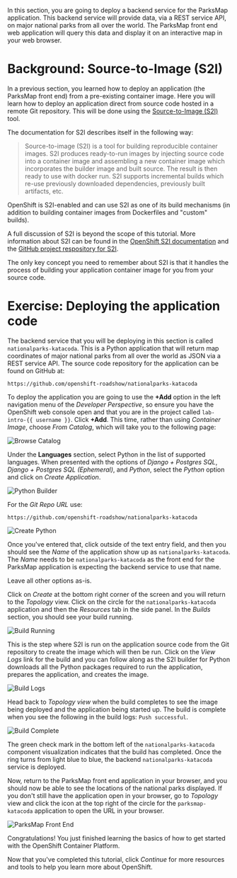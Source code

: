 In this section, you are going to deploy a backend service for the ParksMap application. This backend service will provide data, via a REST service API, on major national parks from all over the world. The ParksMap front end web application will query this data and display it on an interactive map in your web browser.

# Background: Source-to-Image (S2I)

In a previous section, you learned how to deploy an application (the ParksMap front end) from a pre-existing container image. Here you will learn how to deploy an application direct from source code hosted in a remote Git repository. This will be done using the [Source-to-Image (S2I)](https://github.com/openshift/source-to-image) tool.

The documentation for S2I describes itself in the following way:

> Source-to-image (S2I) is a tool for building reproducible container images. S2I
produces ready-to-run images by injecting source code into a container image and
assembling a new container image which incorporates the builder image and built
source. The result is then ready to use with docker run. S2I supports
incremental builds which re-use previously downloaded dependencies, previously
built artifacts, etc.

OpenShift is S2I-enabled and can use S2I as one of its build mechanisms (in addition to building container images from Dockerfiles and "custom" builds).

A full discussion of S2I is beyond the scope of this tutorial. More information about S2I can be found in the [OpenShift S2I documentation](https://docs.openshift.org/latest/creating_images/s2i.html) and the [GitHub project respository for S2I](https://github.com/openshift/source-to-image).

The only key concept you need to remember about S2I is that it handles the process of building your application container image for you from your source code.

# Exercise: Deploying the application code

The backend service that you will be deploying in this section is called `nationalparks-katacoda`. This is a Python application that will return map coordinates of major national parks from all over the world as JSON via a REST service API. The source code repository for the application can be found on GitHub at:

```copy
https://github.com/openshift-roadshow/nationalparks-katacoda
```

To deploy the application you are going to use the **+Add** option in the left navigation menu of the *Developer Perspective*, so ensure you have the OpenShift web console open and that you are in the project called `lab-intro-{{ username }}`. Click **+Add**. This time, rather than using *Container Image*, choose *From Catalog*, which will take you to the following page:

![Browse Catalog](../../assets/introduction/getting-started-42/6browse-catalog.png)

Under the **Languages** section, select Python in the list of supported languages. When presented with the options of *Django + Postgres SQL*, *Django + Postgres SQL (Ephemeral)*, and *Python*, select the *Python* option and click on _Create Application_.

![Python Builder](../../assets/introduction/getting-started-42/6python-builder.png)

For the *Git Repo URL* use:

```copy
https://github.com/openshift-roadshow/nationalparks-katacoda
```

![Create Python](../../assets/introduction/getting-started-42/6python-version.png)

Once you've entered that, click outside of the text entry field, and then you should see the *Name* of the application show up as `nationalparks-katacoda`. The *Name* needs to be ``nationalparks-katacoda`` as the front end for the ParksMap application is expecting the backend service to use that name.

Leave all other options as-is.

Click on *Create* at the bottom right corner of the screen and you will return to the *Topology* view. Click on the circle for the `nationalparks-katacoda` application and then the *Resources* tab in the side panel. In the *Builds* section, you should see your build running.

![Build Running](../../assets/introduction/getting-started-42/6build-running.png)

This is the step where S2I is run on the application source code from the Git repository to create the image which will then be run. Click on the *View Logs* link for the build and you can follow along as the S2I builder for Python downloads all the Python packages required to run the application, prepares the application, and creates the image.

![Build Logs](../../assets/introduction/getting-started-42/6build-logs.png)

Head back to *Topology view* when the build completes to see the image being deployed and the application being started up. The build is complete when you see the following in the build logs: `Push successful`.

![Build Complete](../../assets/introduction/getting-started-42/6build-complete.png)

The green check mark in the bottom left of the `nationalparks-katacoda` component visualization indicates that the build has completed. Once the ring turns from light blue to blue, the backend `nationalparks-katacoda` service is deployed.

Now, return to the ParksMap front end application in your browser, and you should now be able to see the locations of the national parks displayed. If you don't still have the application open in your browser, go to *Topology* view and click the icon at the top right of the circle for the `parksmap-katacoda` application to open the URL in your browser.

![ParksMap Front End](../../assets/introduction/getting-started-42/6parksmap-frontend.png)

Congratulations! You just finished learning the basics of how to get started with the OpenShift Container Platform.

Now that you've completed this tutorial, click *Continue* for more resources and tools to help you learn more about OpenShift.

